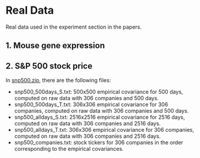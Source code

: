 # Real Data
Real data used in the experiment section in the papers.

## 1. Mouse gene expression

## 2. S&amp;P 500 stock price
In [snp500.zip](./snp500.zip), there are the following files:
* snp500_500days_S.txt: 500x500 empirical covariance for 500 days, computed on raw data with 306 companies and 500 days.
* snp500_500days_T.txt: 306x306 empirical covariance for 306 companies, computed on raw data with 306 companies and 500 days.
* snp500_alldays_S.txt: 2516x2516 empirical covariance for 2516 days, computed on raw data with 306 companies and 2516 days.
* snp500_alldays_T.txt: 306x306 empirical covariance for 306 companies, computed on raw data with 306 companies and 2516 days.
* snp500_companies.txt: stock tickers for 306 companies in the order corresponding to the empirical covariances.
